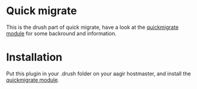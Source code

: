 # Quick migrate

This is the drush part of quick migrate, have a look at the [quickmigrate module](http://github.com/nodeone/module-quickmigrate) for some backround and information.

# Installation

Put this plugin in your .drush folder on your aagir hostmaster, and install the [quickmigrate module](http://github.com/nodeone/module-quickmigrate).
